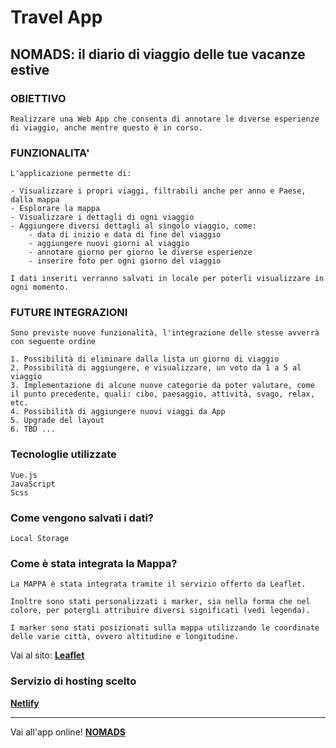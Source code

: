 # Travel App

## NOMADS: il diario di viaggio delle tue vacanze estive

### OBIETTIVO

```
Realizzare una Web App che consenta di annotare le diverse esperienze di viaggio, anche mentre questo è in corso.
```

### FUNZIONALITA'

```
L'applicazione permette di:

- Visualizzare i propri viaggi, filtrabili anche per anno e Paese, dalla mappa
- Esplorare la mappa
- Visualizzare i dettagli di ogni viaggio
- Aggiungere diversi dettagli al singolo viaggio, come:
    - data di inizio e data di fine del viaggio
    - aggiungere nuovi giorni al viaggio
    - annotare giorno per giorno le diverse esperienze
    - inserire foto per ogni giorno del viaggio

I dati inseriti verranno salvati in locale per poterli visualizzare in ogni momento.
```

### FUTURE INTEGRAZIONI

```
Sono previste nuove funzionalità, l'integrazione delle stesse avverrà con seguente ordine

1. Possibilità di eliminare dalla lista un giorno di viaggio
2. Possibilità di aggiungere, e visualizzare, un voto da 1 a 5 al viaggio
3. Implementazione di alcune nuove categorie da poter valutare, come il punto precedente, quali: cibo, paesaggio, attività, svago, relax, etc.
4. Possibilità di aggiungere nuovi viaggi da App
5. Upgrade del layout
6. TBD ...
```

### Tecnologlie utilizzate

```
Vue.js
JavaScript
Scss
```

### Come vengono salvati i dati?

```
Local Storage
```

### Come è stata integrata la Mappa?

```
La MAPPA è stata integrata tramite il servizio offerto da Leaflet.

Inoltre sono stati personalizzati i marker, sia nella forma che nel colore, per potergli attribuire diversi significati (vedi legenda).

I marker sono stati posizionati sulla mappa utilizzando le coordinate delle varie città, ovvero altitudine e longitudine.
```

Vai al sito: **[Leaflet](https://leafletjs.com/)**

### Servizio di hosting scelto

**[Netlify](https://www.netlify.com/)**

---

Vai all'app online!
**[NOMADS](https://nomads-travel-app.netlify.app/)**
